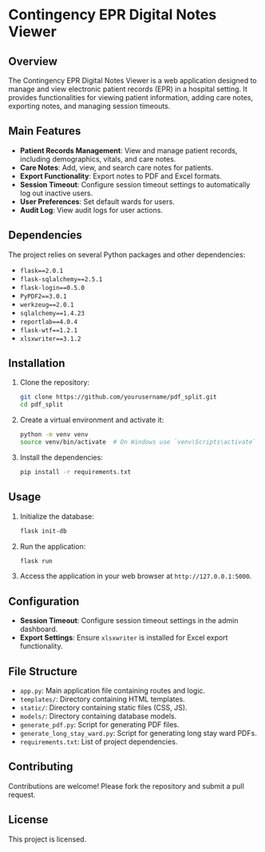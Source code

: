 # Contingency EPR Digital Notes Viewer

## Overview
The Contingency EPR Digital Notes Viewer is a web application designed to manage and view electronic patient records (EPR) in a hospital setting. It provides functionalities for viewing patient information, adding care notes, exporting notes, and managing session timeouts.

## Main Features
- **Patient Records Management**: View and manage patient records, including demographics, vitals, and care notes.
- **Care Notes**: Add, view, and search care notes for patients.
- **Export Functionality**: Export notes to PDF and Excel formats.
- **Session Timeout**: Configure session timeout settings to automatically log out inactive users.
- **User Preferences**: Set default wards for users.
- **Audit Log**: View audit logs for user actions.

## Dependencies
The project relies on several Python packages and other dependencies:
- `flask==2.0.1`
- `flask-sqlalchemy==2.5.1`
- `flask-login==0.5.0`
- `PyPDF2==3.0.1`
- `werkzeug==2.0.1`
- `sqlalchemy==1.4.23`
- `reportlab==4.0.4`
- `flask-wtf==1.2.1`
- `xlsxwriter==3.1.2`

## Installation
1. Clone the repository:
    ```sh
    git clone https://github.com/yourusername/pdf_split.git
    cd pdf_split
    ```
2. Create a virtual environment and activate it:
    ```sh
    python -m venv venv
    source venv/bin/activate  # On Windows use `venv\Scripts\activate`
    ```
3. Install the dependencies:
    ```sh
    pip install -r requirements.txt
    ```

## Usage
1. Initialize the database:
    ```sh
    flask init-db
    ```
2. Run the application:
    ```sh
    flask run
    ```
3. Access the application in your web browser at `http://127.0.0.1:5000`.

## Configuration
- **Session Timeout**: Configure session timeout settings in the admin dashboard.
- **Export Settings**: Ensure `xlsxwriter` is installed for Excel export functionality.

## File Structure
- `app.py`: Main application file containing routes and logic.
- `templates/`: Directory containing HTML templates.
- `static/`: Directory containing static files (CSS, JS).
- `models/`: Directory containing database models.
- `generate_pdf.py`: Script for generating PDF files.
- `generate_long_stay_ward.py`: Script for generating long stay ward PDFs.
- `requirements.txt`: List of project dependencies.

## Contributing
Contributions are welcome! Please fork the repository and submit a pull request.

## License
This project is licensed.
